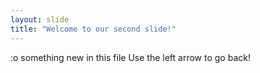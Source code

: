 ```yaml
---
layout: slide
title: "Welcome to our second slide!"
---
```

:o something new in this file
Use the left arrow to go back!







